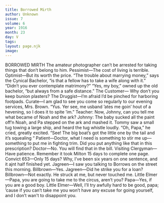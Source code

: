 ```yaml
---
title: Borrowed Mirth
author: Unknown
issue: 7
volume: 6
year: 1916
month: 23
day: V
tags:
layout: page.njk
image:
---
```

BORROWED MIRTH       The amateur photographer can’t be arrested for taking things that don’t belong to him.      Pessimist—The cost of living is terrible.    Optimist—But its worth the price.       “The trouble about marrying money,” says the Cynical Bachelor, “is that a fellow has to take a wife along with it.”       “Didn’t you ever contemplate matrimony?”    “Yes, my boy,” owned up the old bachelor,    “but always from a safe distance.”      The Customer— Why don’t you keep bunion plasters?    The Druggist—I’m afraid I’d be pinched for harboring footpads.       Curate—I am glad to see you come so regularly to our evening services, Mrs. Brown.    “Yus. Yer see, me usband ’ates me goin’ hout of a hevening, so I does it to spite ’im.”      Teacher: Now, Johnny, can you tell me what became of Noah and the ark?    Johnny: The baby sucked all the paint off’n Noah, and Pa stepped on the ark and mashed it.       Tommy saw a small tug towing a large ship, and heard the tug whistle loudly.    “Oh, Papa,” he cried, greatly excited. “See! The big boat’s got the little one by the tail and it’s squealing “       Patient—Doctor, what I need is something to stir me up—something to put me in fighting trim. Did you put anything like that in this prescription?    Doctor—No. You will find that in the bill.       Visiting Clergyman—Have patience. Remember it took Milton 15 days to complete one page.    Convict 653—Only 15 days? Why, I’ve been six years on one sentence, and it ajnt half finished yet.       Jagreen—I saw you talking to Borrows on the street this morning.    Billbrown—Yes.    Jagreen—Did he strike you for a loan?    Billbrown—Not exactly. He struck at me, but never touched me.       Little Elmer —Papa, you are going to take me to the circus, aren’t you?    Papa—Yes, if you are a good boy.    Little Elmer—Well, I’ll try awfully hard to be good, papa; ’cause if you can’t take me you won’t have any excuse for going yourself, and I don’t wan't to disappoint you. 




